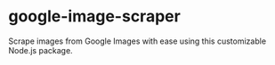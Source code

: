 # google-image-scraper
Scrape images from Google Images with ease using this customizable Node.js package.

